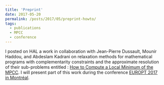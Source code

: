 ```yaml
---
title: 'Preprint'
date: 2017-05-20
permalink: /posts/2017/05/preprint-howto/
tags:
  - publications
  - MPCC
  - conference
---
```


I posted on HAL a work in collaboration with Jean-Pierre Dussault, Mounir Haddou, and Abdeslam Kadrani on relaxation methods for mathematical programs with complementarity constraints and the approximate resolution of their sub-problems entitled : [How to Compute a Local Minimum of the MPCC](https://hal.archives-ouvertes.fr/hal-01525402v1). I will present part of this work during the conference [EUROPT 2017 in Montréal](https://www.gerad.ca/colloques/europt2017/).

